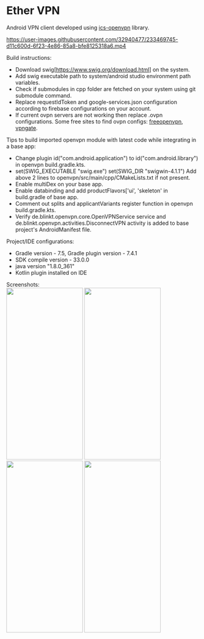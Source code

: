 # Ether VPN
Android VPN client developed using [ics-openvpn](https://github.com/schwabe/ics-openvpn) library.


https://user-images.githubusercontent.com/32940477/233469745-d11c600d-6f23-4e86-85a8-bfe8125318a6.mp4


Build instructions:
* Download swig[https://www.swig.org/download.html] on the system.
* Add swig executable path to system/android studio environment path variables.
* Check if submodules in cpp folder are fetched on your system using git submodule command.
* Replace requestIdToken and google-services.json configuration according to firebase configurations on your account.
* If current ovpn servers are not working then replace .ovpn configurations. Some free sites to find ovpn configs: [freeopenvpn](https://www.freeopenvpn.org/index.php?lang=en), [vpngate](https://www.vpngate.net/en/).

Tips to build imported openvpn module with latest code while integrating in a base app:
* Change plugin id("com.android.application") to id("com.android.library") in openvpn build.gradle.kts.
* set(SWIG_EXECUTABLE "swig.exe")
 set(SWIG_DIR "swigwin-4.1.1")
 Add above 2 lines to openvpn/src/main/cpp/CMakeLists.txt if not present.
* Enable multiDex on your base app.
* Enable databinding and add productFlavors['ui', 'skeleton' in build.gradle of base app.
* Comment out splits and applicantVariants register function in openvpn build.gradle.kts.
* Verify de.blinkt.openvpn.core.OpenVPNService service and de.blinkt.openvpn.activities.DisconnectVPN activity is added to base project's AndroidManifest file.

Project/IDE configurations:
* Gradle version - 7.5, Gradle plugin version - 7.4.1
* SDK compile version - 33.0.0
* java version "1.8.0_361"
* Kotlin plugin installed on IDE

Screenshots:  
<img src="https://user-images.githubusercontent.com/32940477/233471447-f1463c93-9f33-4f02-9a37-3e3c905f053f.png" width="200" height="450"/>
<img src="https://user-images.githubusercontent.com/32940477/233471509-da9414a2-646d-4e1f-b056-8eee6d4854ba.png" width="200" height="450"/>
<img src="https://user-images.githubusercontent.com/32940477/233471553-b51308c7-f84e-4395-b54b-327ba162b648.png" width="200" height="450"/>
<img src="https://user-images.githubusercontent.com/32940477/233471662-6756baa8-0650-4a8f-954e-e52b972634b1.png" width="200" height="450"/>


